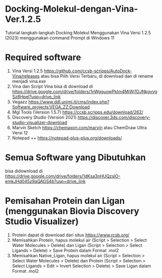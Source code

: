 # Docking-Molekul-dengan-Vina-Ver.1.2.5
Tutorial langkah-langkah Docking Molekul Menggunakan Vina Versi 1.2.5 (2023) menggunakan command Prompt di Windows 11


# Required software
1. Vina Versi 1.2.5 https://github.com/ccsb-scripps/AutoDock-Vina/releases atau bisa Pilih Versi Terbaru, di download dan di rename menjadi vina.exe
2. Vina dan Script Vina bisa di download di https://drive.google.com/drive/folders/1nWgguowPkIm4MjWj1DJNkgvvgSz8Hpel?usp=drive_link
3. Vegazz https://www.ddl.unimi.it/cms/index.php?Software_projects:VEGA_ZZ:Download
4. Mgl Tools (Version 1.5.7) https://ccsb.scripps.edu/download/262/
5. Discovery Studio (Version 2021) https://discover.3ds.com/discovery-studio-visualizer-download
6. Marvin Sketch https://chemaxon.com/marvin atau ChemDraw Ultra Versi 12
7. Notepad ++ https://notepad-plus-plus.org/downloads/

# Semua Software yang Dibutuhkan
bisa didownload di https://drive.google.com/drive/folders/1dKsa3nHUQzslO-emkJHd045z9aQAGS4b?usp=drive_link

# Pemisahan Protein dan Ligan (menggunakan Biovia Discovery Studio Visualizer)
1. Protein dapat di download dari situs https://www.rcsb.org/
2. Memisahkan Protein, hapus molekul air (Script > Selection > Select Water Molecules > Delete) dan Ligan (Script > Selection > Select Ligands > Delete) > Save Protein dalam Format .mol2
3. Memisahkan Native_Ligan, hapus molekul air (Script > Selection > Select Water Molecules > Delete) dan Protein (Script > Selection > Select Ligands > Edit > Invert Selection > Delete) > Save Ligan dalam Format .mol2
